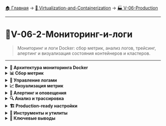 [🏠 Главная](../../README.md) → [🐳 Virtualization-and-Containerization](../../README.md#-virtualization-and-containerization) → [🏭 V-06-Production](../../README.md#-v-06-production)

---

# 🐳V-06-2-Мониторинг-и-логи
> Мониторинг и логи Docker: сбор метрик, анализ логов, трейсинг, алертинг и визуализация состояния контейнеров и кластеров.

---

<details>
<summary><b>🎯 Архитектура мониторинга Docker</b></summary>

---

### Компоненты системы мониторинга

```text
# Полный стек мониторинга Docker
┌─────────────────┐    ┌─────────────────┐    ┌─────────────────┐
│   Сбор метрик   │    │  Хранение данных│    │  Визуализация   │
│                 │    │                 │    │                 │
│ • cAdvisor      │ →  │ • Prometheus    │ →  │ • Grafana       │
│ • Node Exporter │    │ • Elasticsearch │    │ • Kibana        │
│ • Docker Stats  │    │ • InfluxDB      │    │ • Docker Dashboard│
└─────────────────┘    └─────────────────┘    └─────────────────┘
         ↓                       ↓                       ↓
┌─────────────────┐    ┌─────────────────┐    ┌─────────────────┐
│   Сбор логов    │    │  Анализ логов   │    │   Алертинг      │
│                 │    │                 │    │                 │
│ • Log Drivers   │ →  │ • ELK Stack     │ →  │ • Alertmanager  │
│ • Fluentd       │    │ • Loki          │    │ • PagerDuty     │
│ • Filebeat      │    │ • Graylog       │    │ • OpsGenie      │
└─────────────────┘    └─────────────────┘    └─────────────────┘
```

### Ключевые метрики для мониторинга

```text
📊 Контейнеры:
• CPU использование (%) 
• Память usage/limit (MB)
• Network I/O (bytes/sec)
• Disk I/O (ops/sec)
• Restart count

🏗️ Хост система:
• Load average
• Disk usage (%)
• Memory usage
• Network traffic
• Running processes

🌐 Кластер (Swarm):
• Node status
• Service replicas
• Task states  
• Network health
```

---

</details>

<details>
<summary><b>📊 Сбор метрик</b></summary>

---

### Встроенные инструменты Docker

```bash
# Статистика контейнеров в реальном времени
docker stats

# Статистика с форматированием
docker stats --format "table {{.Name}}\t{{.CPUPerc}}\t{{.MemUsage}}"

# Статистика всех контейнеров (включая остановленные)
docker stats --all

# Просмотр использования диска
docker system df
docker system df -v

# События Docker
docker system events --filter type=container
```

### cAdvisor - сборщик метрик от Google

```bash
# Запуск cAdvisor
docker run -d \
  --name=cadvisor \
  --volume=/:/rootfs:ro \
  --volume=/var/run:/var/run:ro \
  --volume=/sys:/sys:ro \
  --volume=/var/lib/docker/:/var/lib/docker:ro \
  --volume=/dev/disk/:/dev/disk:ro \
  --publish=8080:8080 \
  --detach=true \
  gcr.io/cadvisor/cadvisor:latest

# Доступ к UI: http://localhost:8080
```

### Node Exporter для метрик хоста

```bash
# Запуск Node Exporter
docker run -d \
  --name=node-exporter \
  --net="host" \
  --pid="host" \
  --volume="/:/host:ro,rslave" \
  quay.io/prometheus/node-exporter:latest \
  --path.rootfs=/host

# Метрики доступны на http://localhost:9100/metrics
```

### Prometheus для сбора и хранения

```yaml
# docker-compose.yml для Prometheus
version: '3.8'

services:
  prometheus:
    image: prom/prometheus:latest
    ports:
      - "9090:9090"
    volumes:
      - ./prometheus.yml:/etc/prometheus/prometheus.yml
      - prometheus_data:/prometheus
    command:
      - '--config.file=/etc/prometheus/prometheus.yml'
      - '--storage.tsdb.path=/prometheus'
      - '--web.console.libraries=/etc/prometheus/console_libraries'
      - '--web.console.templates=/etc/prometheus/consoles'
      - '--storage.tsdb.retention.time=200h'
      - '--web.enable-lifecycle'

volumes:
  prometheus_data:
```

```yaml
# prometheus.yml
global:
  scrape_interval: 15s

scrape_configs:
  - job_name: 'docker'
    static_configs:
      - targets: ['cadvisor:8080']
  - job_name: 'node'
    static_configs:
      - targets: ['node-exporter:9100']
```

---

</details>

<details>
<summary><b>📝 Управление логами</b></summary>

---

### Docker Log Drivers

```bash
# Просмотр текущего log driver
docker info --format '{{.LoggingDriver}}'

# Запуск контейнера с конкретным log driver
docker run -d \
  --log-driver=json-file \
  --log-opt max-size=10m \
  --log-opt max-file=3 \
  nginx:alpine

# Syslog driver
docker run -d \
  --log-driver=syslog \
  --log-opt syslog-address=udp://loghost:514 \
  nginx:alpine

# Journald driver
docker run -d \
  --log-driver=journald \
  nginx:alpine
```

### Просмотр и фильтрация логов

```bash
# Просмотр логов контейнера
docker logs my-container

# Логи в реальном времени
docker logs -f my-container

# Последние N строк
docker logs --tail 100 my-container

# Логи с временными метками
docker logs -t my-container

# Логи за определенный период
docker logs --since 2024-01-01T00:00:00 my-container

# Фильтрация по строке
docker logs my-container | grep "ERROR"
```

### Centralized Logging с ELK Stack

```yaml
# docker-compose.yml для ELK
version: '3.8'

services:
  elasticsearch:
    image: docker.elastic.co/elasticsearch/elasticsearch:8.5.0
    environment:
      - discovery.type=single-node
      - xpack.security.enabled=false
    volumes:
      - es_data:/usr/share/elasticsearch/data
    ports:
      - "9200:9200"

  logstash:
    image: docker.elastic.co/logstash/logstash:8.5.0
    volumes:
      - ./logstash.conf:/usr/share/logstash/pipeline/logstash.conf
    ports:
      - "5000:5000"
    depends_on:
      - elasticsearch

  kibana:
    image: docker.elastic.co/kibana/kibana:8.5.0
    ports:
      - "5601:5601"
    depends_on:
      - elasticsearch

volumes:
  es_data:
```

---

</details>

<details>
<summary><b>📈 Визуализация метрик</b></summary>

---

### Grafana для дашбордов

```yaml
# docker-compose.yml для Grafana
version: '3.8'

services:
  grafana:
    image: grafana/grafana:latest
    ports:
      - "3000:3000"
    environment:
      - GF_SECURITY_ADMIN_PASSWORD=admin
    volumes:
      - grafana_data:/var/lib/grafana
      - ./dashboards:/etc/grafana/provisioning/dashboards
    depends_on:
      - prometheus

  prometheus:
    image: prom/prometheus:latest
    ports:
      - "9090:9090"
    volumes:
      - ./prometheus.yml:/etc/prometheus/prometheus.yml
      - prometheus_data:/prometheus

volumes:
  grafana_data:
  prometheus_data:
```

### Полезные дашборды Grafana

```text
📊 Docker Host Metrics:
• CPU usage per container
• Memory usage and limits  
• Network I/O throughput
• Disk I/O operations
• Container restarts

🏗️ Swarm Cluster:
• Node status and resource usage
• Service replication status
• Task failures and restarts
• Network overlay health
• Volume usage

🚨 Alerting Dashboard:
• Active alerts
• Alert history
• Service health status
• Resource thresholds
```

### Docker Desktop Dashboard

```text
# Встроенный мониторинг в Docker Desktop
• Real-time container metrics
• Resource usage graphs
• Log viewer with search
• Volume and network usage
• Easy access to container actions
```

---

</details>

<details>
<summary><b>🚨 Алертинг и оповещения</b></summary>

---

### Alertmanager для Prometheus

```yaml
# docker-compose.yml для Alertmanager
version: '3.8'

services:
  alertmanager:
    image: prom/alertmanager:latest
    ports:
      - "9093:9093"
    volumes:
      - ./alertmanager.yml:/etc/alertmanager/alertmanager.yml
    command:
      - '--config.file=/etc/alertmanager/alertmanager.yml'
      - '--storage.path=/alertmanager'
    depends_on:
      - prometheus
```

```yaml
# alertmanager.yml
global:
  smtp_smarthost: 'smtp.example.com:587'
  smtp_from: 'alertmanager@example.com'
  smtp_auth_username: 'user'
  smtp_auth_password: 'password'

route:
  group_by: ['alertname']
  group_wait: 10s
  group_interval: 10s
  repeat_interval: 1h
  receiver: 'web.hook'

receivers:
  - name: 'web.hook'
    webhook_configs:
      - url: 'http://127.0.0.1:5001/'
```

### Правила алертинга для Prometheus

```yaml
# alerts.yml
groups:
  - name: docker.alerts
    rules:
      - alert: HighMemoryUsage
        expr: container_memory_usage_bytes / container_spec_memory_limit_bytes > 0.8
        for: 2m
        labels:
          severity: warning
        annotations:
          summary: "High memory usage detected"
          description: "Container {{ $labels.container }} is using {{ $value }}% of its memory limit"

      - alert: ContainerRestarted
        expr: increase(container_last_seen{name=~".+"}[5m]) > 0
        for: 1m
        labels:
          severity: critical
        annotations:
          summary: "Container restarted"
          description: "Container {{ $labels.name }} has restarted"
```

### Health checks в Docker

```yaml
# docker-compose.yml с health checks
version: '3.8'

services:
  web:
    image: nginx:alpine
    healthcheck:
      test: ["CMD", "curl", "-f", "http://localhost"]
      interval: 30s
      timeout: 10s
      retries: 3
      start_period: 40s

  api:
    image: node:16
    healthcheck:
      test: ["CMD", "node", "healthcheck.js"]
      interval: 30s
      timeout: 5s
      retries: 5
```

---

</details>

<details>
<summary><b>🔍 Анализ и трассировка</b></summary>

---

### Distributed Tracing с Jaeger

```yaml
# docker-compose.yml для Jaeger
version: '3.8'

services:
  jaeger:
    image: jaegertracing/all-in-one:latest
    ports:
      - "16686:16686"
      - "14268:14268"
    environment:
      - COLLECTOR_ZIPKIN_HTTP_PORT=9411

  app:
    image: my-app:latest
    environment:
      - JAEGER_AGENT_HOST=jaeger
      - JAEGER_AGENT_PORT=6831
```

### Логирование структурированных логов

```json
// Структурированный лог в JSON формате
{
  "timestamp": "2024-01-15T10:30:00Z",
  "level": "ERROR",
  "service": "api-gateway",
  "container_id": "abc123",
  "message": "Failed to connect to database",
  "error": "Connection timeout",
  "duration_ms": 5000,
  "user_id": "user-123",
  "request_id": "req-456"
}
```

### Анализ производительности

```bash
# Профилирование CPU контейнера
docker exec my-container perf record -g -p 1

# Анализ использования памяти
docker exec my-container cat /sys/fs/cgroup/memory/memory.stat

# Сетевые метрики
docker exec my-container cat /sys/class/net/eth0/statistics/rx_bytes

# I/O статистика
docker exec my-container iostat -x 1
```

---

</details>

<details>
<summary><b>🏗️ Production-ready настройки</b></summary>

---

### Мониторинг Swarm кластера

```yaml
# docker-stack.yml для мониторинга Swarm
version: '3.8'

services:
  prometheus:
    image: prom/prometheus:latest
    ports:
      - "9090:9090"
    volumes:
      - prometheus_data:/prometheus
    configs:
      - source: prometheus_config
        target: /etc/prometheus/prometheus.yml
    deploy:
      placement:
        constraints:
          - node.role == manager

  node-exporter:
    image: prom/node-exporter:latest
    volumes:
      - /proc:/host/proc:ro
      - /sys:/host/sys:ro
      - /:/rootfs:ro
    command:
      - '--path.procfs=/host/proc'
      - '--path.sysfs=/host/sys'
      - '--collector.filesystem.ignored-mount-points'
      - '^/(sys|proc|dev|host|etc)($$|/)'
    deploy:
      mode: global

configs:
  prometheus_config:
    file: ./prometheus.yml
```

### Логирование в production

```yaml
# Production log configuration
version: '3.8'

services:
  app:
    image: my-app:latest
    logging:
      driver: "json-file"
      options:
        max-size: "10m"
        max-file: "3"
        labels: "production"
        env: "os,customer"

  nginx:
    image: nginx:alpine
    logging:
      driver: "syslog"
      options:
        syslog-address: "tcp://logstash:5000"
        tag: "nginx"
```

### Ротация и архивация логов

```bash
# Настройка logrotate для Docker
sudo cat > /etc/logrotate.d/docker << EOF
/var/lib/docker/containers/*/*.log {
  rotate 7
  daily
  compress
  delaycompress
  missingok
  copytruncate
}
EOF

# Мониторинг размера логов
du -sh /var/lib/docker/containers/*/*.log | sort -hr
```

---

</details>

<details>
<summary><b>🔧 Инструменты и утилиты</b></summary>

---

### ctop - топ для контейнеров

```bash
# Установка ctop
curl -fsSL https://azlux.fr/repo.gpg.key | sudo gpg --dearmor -o /usr/share/keyrings/azlux-archive-keyring.gpg
echo "deb [signed-by=/usr/share/keyrings/azlux-archive-keyring.gpg] http://packages.azlux.fr/debian stable main" | sudo tee /etc/apt/sources.list.d/azlux.list
sudo apt update && sudo apt install docker-ctop

# Использование
ctop
```

### DockStation - GUI мониторинг

```text
# Возможности DockStation:
• Визуальное управление контейнерами
• Real-time мониторинг ресурсов
• Просмотр логов с фильтрацией
• Анализ использования томов и сетей
• Управление Docker Compose проектами
```

### Loki для логов

```yaml
# docker-compose.yml для Loki
version: '3.8'

services:
  loki:
    image: grafana/loki:latest
    ports:
      - "3100:3100"
    command: -config.file=/etc/loki/local-config.yaml

  promtail:
    image: grafana/promtail:latest
    volumes:
      - /var/log:/var/log
      - /var/lib/docker/containers:/var/lib/docker/containers:ro
    command: -config.file=/etc/promtail/config.yml

  grafana:
    image: grafana/grafana:latest
    ports:
      - "3000:3000"
    environment:
      - GF_SECURITY_ADMIN_PASSWORD=admin
```

---

</details>

<details>
<summary><b>🎯 Ключевые выводы</b></summary>

---

### Best Practices мониторинга

```text
✅ Мониторьте на всех уровнях: контейнеры, хост, кластер
✅ Используйте структурированные логи для легкого анализа
✅ Настройте алертинг на критические метрики
✅ Храните логи и метрики отдельно от приложения
✅ Регулярно проверяйте и обновляйте дашборды
✅ Тестируйте систему алертинга
✅ Настройте retention политики для логов и метрик
```

### Критические метрики для алертинга

```text
🚨 High CPU usage (>80% продолжительное время)
🚨 High memory usage (>90% от limit)
🚨 Частые рестарты контейнеров
🚨 Network connectivity issues
🚨 Disk space running out
🚨 Service replica count mismatch
🚨 Node not ready в кластере
```

### Полный стек для production

```text
📊 Метрики: Prometheus + Node Exporter + cAdvisor
📈 Визуализация: Grafana с Docker дашбордами
📝 Логи: Loki или ELK Stack
🚨 Алертинг: Alertmanager с интеграциями
🔍 Трассировка: Jaeger для distributed tracing
🛠️ Утилиты: ctop, dockerd events, docker stats
```

---

</details>
